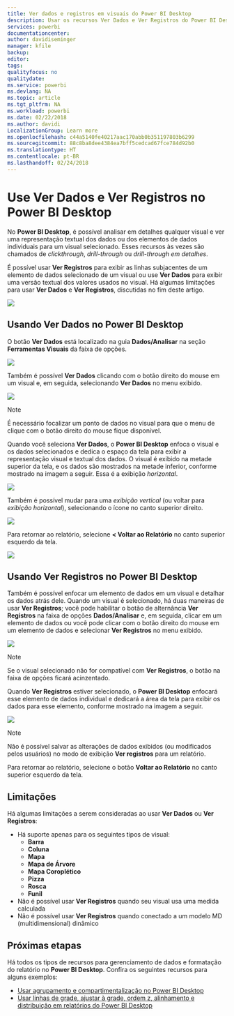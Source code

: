 ```yaml
---
title: Ver dados e registros em visuais do Power BI Desktop
description: Usar os recursos Ver Dados e Ver Registros do Power BI Desktop para analisar os detalhes
services: powerbi
documentationcenter: 
author: davidiseminger
manager: kfile
backup: 
editor: 
tags: 
qualityfocus: no
qualitydate: 
ms.service: powerbi
ms.devlang: NA
ms.topic: article
ms.tgt_pltfrm: NA
ms.workload: powerbi
ms.date: 02/22/2018
ms.author: davidi
LocalizationGroup: Learn more
ms.openlocfilehash: c44a5140fe40217aac170abb0b351197803b6299
ms.sourcegitcommit: 88c8ba8dee4384ea7bff5cedcad67fce784d92b0
ms.translationtype: HT
ms.contentlocale: pt-BR
ms.lasthandoff: 02/24/2018
---
```

# <a name="use-see-data-and-see-records-in-power-bi-desktop"></a>Use Ver Dados e Ver Registros no Power BI Desktop
No **Power BI Desktop**, é possível analisar em detalhes qualquer visual e ver uma representação textual dos dados ou dos elementos de dados individuais para um visual selecionado. Esses recursos às vezes são chamados de *clickthrough*, *drill-through* ou *drill-through em detalhes*.

É possível usar **Ver Registros** para exibir as linhas subjacentes de um elemento de dados selecionado de um visual ou use **Ver Dados** para exibir uma versão textual dos valores usados no visual. Há algumas limitações para usar **Ver Dados** e **Ver Registros**, discutidas no fim deste artigo.

![](media/desktop-see-data-see-records/see-data-see-records_1.png)

## <a name="using-see-data-in-power-bi-desktop"></a>Usando Ver Dados no Power BI Desktop
O botão **Ver Dados** está localizado na guia **Dados/Analisar** na seção **Ferramentas Visuais** da faixa de opções.

![](media/desktop-see-data-see-records/see-data-see-records_2.png)

Também é possível **Ver Dados** clicando com o botão direito do mouse em um visual e, em seguida, selecionando **Ver Dados** no menu exibido.

![](media/desktop-see-data-see-records/see-data-see-records_3.png)

> [!NOTE]
> É necessário focalizar um ponto de dados no visual para que o menu de clique com o botão direito do mouse fique disponível.
> 
> 

Quando você seleciona **Ver Dados**, o **Power BI Desktop** enfoca o visual e os dados selecionados e dedica o espaço da tela para exibir a representação visual e textual dos dados. O visual é exibido na metade superior da tela, e os dados são mostrados na metade inferior, conforme mostrado na imagem a seguir. Essa é a exibição *horizontal*.

![](media/desktop-see-data-see-records/see-data-see-records_4.png)

Também é possível mudar para uma *exibição vertical* (ou voltar para *exibição horizontal*), selecionando o ícone no canto superior direito.

![](media/desktop-see-data-see-records/see-data-see-records_5.png)

Para retornar ao relatório, selecione **< Voltar ao Relatório** no canto superior esquerdo da tela.

![](media/desktop-see-data-see-records/see-data-see-records_6.png)

## <a name="using-see-records-in-power-bi-desktop"></a>Usando Ver Registros no Power BI Desktop
Também é possível enfocar um elemento de dados em um visual e detalhar os dados atrás dele. Quando um visual é selecionado, há duas maneiras de usar **Ver Registros**; você pode habilitar o botão de alternância **Ver Registros** na faixa de opções **Dados/Analisar** e, em seguida, clicar em um elemento de dados ou você pode clicar com o botão direito do mouse em um elemento de dados e selecionar **Ver Registros** no menu exibido.

![](media/desktop-see-data-see-records/see-data-see-records_7.png)

> [!NOTE]
> Se o visual selecionado não for compatível com **Ver Registros**, o botão na faixa de opções ficará acinzentado.
> 
> 

Quando **Ver Registros** estiver selecionado, o **Power BI Desktop** enfocará esse elemento de dados individual e dedicará a área da tela para exibir os dados para esse elemento, conforme mostrado na imagem a seguir.

![](media/desktop-see-data-see-records/see-data-see-records_8.png)

> [!NOTE]
> Não é possível salvar as alterações de dados exibidos (ou modificados pelos usuários) no modo de exibição **Ver registros** para um relatório.

Para retornar ao relatório, selecione o botão **Voltar ao Relatório** no canto superior esquerdo da tela.

## <a name="limitations"></a>Limitações
Há algumas limitações a serem consideradas ao usar **Ver Dados** ou **Ver Registros**:

* Há suporte apenas para os seguintes tipos de visual:
  * **Barra**
  * **Coluna**
  * **Mapa**
  * **Mapa de Árvore**
  * **Mapa Coroplético**
  * **Pizza**
  * **Rosca**
  * **Funil**
* Não é possível usar **Ver Registros** quando seu visual usa uma medida calculada
* Não é possível usar **Ver Registros** quando conectado a um modelo MD (multidimensional) dinâmico

## <a name="next-steps"></a>Próximas etapas
Há todos os tipos de recursos para gerenciamento de dados e formatação do relatório no **Power BI Desktop**. Confira os seguintes recursos para alguns exemplos:

* [Usar agrupamento e compartimentalização no Power BI Desktop](desktop-grouping-and-binning.md)
* [Usar linhas de grade, ajustar à grade, ordem z, alinhamento e distribuição em relatórios do Power BI Desktop](desktop-gridlines-snap-to-grid.md)

